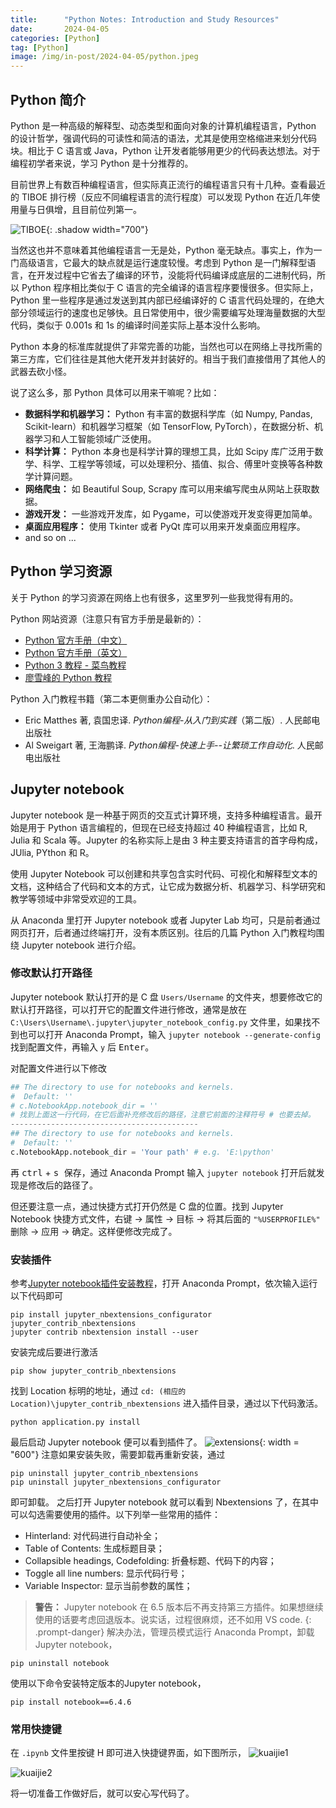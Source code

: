 ```yaml
---
title:      "Python Notes: Introduction and Study Resources"
date:       2024-04-05
categories: [Python]
tag: [Python]
image: /img/in-post/2024-04-05/python.jpeg
---
```

## Python 简介
Python 是一种高级的解释型、动态类型和面向对象的计算机编程语言，Python 的设计哲学，强调代码的可读性和简洁的语法，尤其是使用空格缩进来划分代码块。相比于 C 语言或 Java，Python 让开发者能够用更少的代码表达想法。对于编程初学者来说，学习 Python 是十分推荐的。

目前世界上有数百种编程语言，但实际真正流行的编程语言只有十几种。查看最近的 TIBOE 排行榜（反应不同编程语言的流行程度）可以发现 Python 在近几年使用量与日俱增，且目前位列第一。

![TIBOE](/img/in-post/2024-04-05/TIBOE.PNG){: .shadow width="700"}

当然这也并不意味着其他编程语言一无是处，Python 毫无缺点。事实上，作为一门高级语言，它最大的缺点就是运行速度较慢。考虑到 Python 是一门解释型语言，在开发过程中它省去了编译的环节，没能将代码编译成底层的二进制代码，所以 Python 程序相比类似于 C 语言的完全编译的语言程序要慢很多。但实际上，Python 里一些程序是通过发送到其内部已经编译好的 C 语言代码处理的，在绝大部分领域运行的速度也足够快。且日常使用中，很少需要编写处理海量数据的大型代码，类似于 0.001s 和 1s 的编译时间差实际上基本没什么影响。

Python 本身的标准库就提供了非常完善的功能，当然也可以在网络上寻找所需的第三方库，它们往往是其他大佬开发并封装好的。相当于我们直接借用了其他人的武器去砍小怪。

说了这么多，那 Python 具体可以用来干嘛呢？比如：
- **数据科学和机器学习：** Python 有丰富的数据科学库（如 Numpy, Pandas, Scikit-learn）和机器学习框架（如 TensorFlow, PyTorch），在数据分析、机器学习和人工智能领域广泛使用。
- **科学计算：** Python 本身也是科学计算的理想工具，比如 Scipy 库广泛用于数学、科学、工程学等领域，可以处理积分、插值、拟合、傅里叶变换等各种数学计算问题。
- **网络爬虫：** 如 Beautiful Soup, Scrapy 库可以用来编写爬虫从网站上获取数据。
- **游戏开发：** 一些游戏开发库，如 Pygame，可以使游戏开发变得更加简单。
- **桌面应用程序：** 使用 Tkinter 或者 PyQt 库可以用来开发桌面应用程序。
- and so on ...

## Python 学习资源

关于 Python 的学习资源在网络上也有很多，这里罗列一些我觉得有用的。

Python 网站资源（注意只有官方手册是最新的）：
- [Python 官方手册（中文）](https://docs.python.org/zh-cn/3/)
- [Python 官方手册（英文）](https://docs.python.org/3/)
- [Python 3 教程 - 菜鸟教程](https://www.runoob.com/python3/python3-tutorial.html)
- [廖雪峰的 Python 教程](https://www.liaoxuefeng.com/wiki/1016959663602400)

Python 入门教程书籍（第二本更侧重办公自动化）：
- Eric Matthes 著, 袁国忠译. *Python编程-从入门到实践*（第二版）. 人民邮电出版社
- Al Sweigart 著, 王海鹏译. *Python编程-快速上手--让繁琐工作自动化*. 人民邮电出版社

## Jupyter notebook
Jupyter notebook 是一种基于网页的交互式计算环境，支持多种编程语言。最开始是用于 Python 语言编程的，但现在已经支持超过 40 种编程语言，比如 R, Julia 和 Scala 等。Jupyter 的名称实际上是由 3 种主要支持语言的首字母构成，JUlia, PYthon 和 R。

使用 Jupyter Notebook 可以创建和共享包含实时代码、可视化和解释型文本的文档，这种结合了代码和文本的方式，让它成为数据分析、机器学习、科学研究和教学等领域中非常受欢迎的工具。

从 Anaconda 里打开 Jupyter notebook 或者 Jupyter Lab 均可，只是前者通过网页打开，后者通过终端打开，没有本质区别。往后的几篇 Python 入门教程均围绕 Jupyter notebook 进行介绍。
### 修改默认打开路径
Jupyter notebook 默认打开的是 C 盘 `Users/Username` 的文件夹，想要修改它的默认打开路径，可以打开它的配置文件进行修改，通常是放在 `C:\Users\Username\.jupyter\jupyter_notebook_config.py` 文件里，如果找不到也可以打开 Anaconda Prompt，输入 `jupyter notebook --generate-config` 找到配置文件，再输入 `y` 后 <kbd>Enter</kbd>。 

对配置文件进行以下修改
```python
## The directory to use for notebooks and kernels.
#  Default: ''
# c.NotebookApp.notebook_dir = ''
# 找到上面这一行代码，在它后面补充修改后的路径，注意它前面的注释符号 # 也要去掉。
------------------------------------------
## The directory to use for notebooks and kernels.
#  Default: ''
c.NotebookApp.notebook_dir = 'Your path' # e.g. 'E:\python'
```
再 <kbd>ctrl</kbd> + <kbd> s </kbd> 保存，通过 Anaconda Prompt 输入 `jupyter notebook` 打开后就发现是修改后的路径了。

但还要注意一点，通过快捷方式打开仍然是 C 盘的位置。找到 Jupyter Notebook 快捷方式文件，右键 -> 属性 -> 目标 -> 将其后面的 `"%USERPROFILE%"` 删除 -> 应用 -> 确定。这样便修改完成了。

### 安装插件
参考[Jupyter notebook插件安装教程](https://blog.csdn.net/qq_22941289/article/details/134608546)，打开 Anaconda Prompt，依次输入运行以下代码即可
```shell
pip install jupyter_nbextensions_configurator jupyter_contrib_nbextensions
jupyter contrib nbextension install --user
```
安装完成后要进行激活
```shell
pip show jupyter_contrib_nbextensions
```
找到 Location 标明的地址，通过 `cd: (相应的Location)\jupyter_contrib_nbextensions` 进入插件目录，通过以下代码激活。
```shell
python application.py install
```
最后启动 Jupyter notebook 便可以看到插件了。
![extensions](/img/in-post/2024-04-05/extensions.PNG){: width = "600"}
注意如果安装失败，需要卸载再重新安装，通过
```shell
pip uninstall jupyter_contrib_nbextensions
pip uninstall jupyter_nbextensions_configurator
```
即可卸载。 之后打开 Jupyter notebook 就可以看到 Nbextensions 了，在其中可以勾选需要使用的插件。以下列举一些常用的插件：
- Hinterland: 对代码进行自动补全；
- Table of Contents: 生成标题目录；
- Collapsible headings, Codefolding: 折叠标题、代码下的内容；
- Toggle all line numbers: 显示代码行号；
- Variable Inspector: 显示当前参数的属性；

> **警告：** Jupyter notebook 在 6.5 版本后不再支持第三方插件。如果想继续使用的话要考虑回退版本。说实话，过程很麻烦，还不如用 VS code.
{: .prompt-danger}
解决办法，管理员模式运行 Anaconda Prompt，卸载 Jupyter notebook，
```shell
pip uninstall notebook
```
使用以下命令安装特定版本的Jupyter notebook，
```shell
pip install notebook==6.4.6
```
### 常用快捷键
在 `.ipynb` 文件里按键 <key>H</key> 即可进入快捷键界面，如下图所示，
![kuaijie1](/img/in-post/2024-04-05/kuaijie1.JPG)

![kuaijie2](/img/in-post/2024-04-05/kuaijie2.JPG)

将一切准备工作做好后，就可以安心写代码了。



